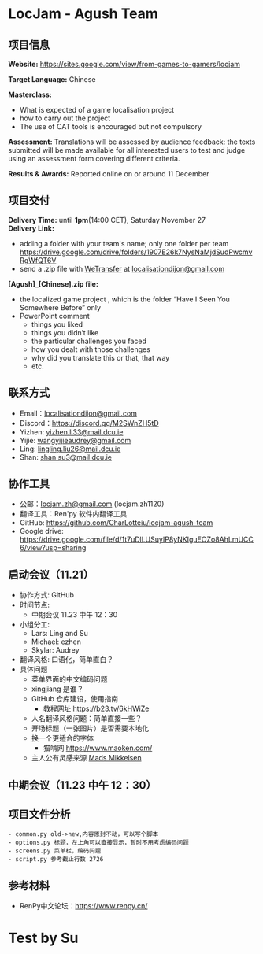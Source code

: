 # LocJam - Agush Team
## 项目信息

**Website:** https://sites.google.com/view/from-games-to-gamers/locjam

**Target Language:** Chinese

**Masterclass:**
- What is expected of a game localisation project
- how to carry out the project
- The use of CAT tools is encouraged but not compulsory

**Assessment:**
Translations will be assessed by audience feedback: the texts submitted will be made available for all interested users to test and judge using an assessment form covering different criteria.

**Results & Awards:**
Reported online on or around 11 December

## 项目交付
**Delivery Time:** until **1pm**(14:00 CET), Saturday November 27  
**Delivery Link:**
- adding a folder with your team's name; only one folder per team https://drive.google.com/drive/folders/1907E26k7NysNaMjdSudPwcmvRgWfQT6V
- send a .zip file with [WeTransfer](https://wetransfer.com/ "WeTransfer") at localisationdijon@gmail.com

**[Agush]_[Chinese].zip file:**
- the localized game project , which is the folder “Have I Seen You Somewhere Before” only
- PowerPoint comment
	- things you liked
	- things you didn’t like
	- the particular challenges you faced
	- how you dealt with those challenges
	- why did you translate this or that, that way
	- etc.

## 联系方式
- Email：localisationdijon@gmail.com
- Discord：https://discord.gg/M2SWnZH5tD
- Yizhen: yizhen.li33@mail.dcu.ie
- Yijie: wangyijieaudrey@gmail.com
- Ling: lingling.liu26@mail.dcu.ie
- Shan: shan.su3@mail.dcu.ie

## 协作工具
- 公邮：locjam.zh@gmail.com (locjam.zh1120)
- 翻译工具：Ren'py 软件内翻译工具
- GitHub: https://github.com/CharLotteiu/locjam-agush-team
- Google drive: https://drive.google.com/file/d/1t7uDlLUSuyIP8yNKIguEOZo8AhLmUCC6/view?usp=sharing

## 启动会议（11.21）
- 协作方式: GitHub
- 时间节点:
	- 中期会议 11.23 中午 12：30
- 小组分工:
	- Lars: Ling and Su
	- Michael: ezhen
	- Skylar: Audrey
- 翻译风格: 口语化，简单直白？
- 具体问题
	- 菜单界面的中文编码问题
	- xingjiang 是谁？
	- GitHub 仓库建设，使用指南
		- 教程网址 https://b23.tv/6kHWiZe
	- 人名翻译风格问题：简单直接一些？
	- 开场标题（一张图片）是否需要本地化
	- 换一个更适合的字体
		- 猫啃网 https://www.maoken.com/
	- 主人公有灵感来源 [Mads Mikkelsen](https://en.wikipedia.org/wiki/Mads_Mikkelsen)

## 中期会议（11.23 中午 12：30）

## 项目文件分析
	- common.py old->new,内容原封不动，可以写个脚本
	- options.py 标题，左上角可以直接显示，暂时不用考虑编码问题
	- screens.py 菜单栏，编码问题
	- script.py 参考截止行数 2726

## 参考材料
- RenPy中文论坛：https://www.renpy.cn/

# Test by Su